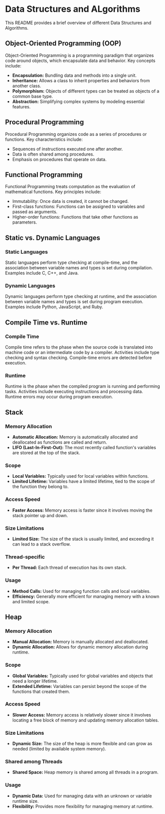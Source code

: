 # Data Structures and ALgorithms

This README provides a brief overview of different Data Structures and Algorithms.

## Object-Oriented Programming (OOP)

Object-Oriented Programming is a programming paradigm that organizes code around objects, which encapsulate data and behavior. Key concepts include:
- **Encapsulation:** Bundling data and methods into a single unit.
- **Inheritance:** Allows a class to inherit properties and behaviors from another class.
- **Polymorphism:** Objects of different types can be treated as objects of a common base type.
- **Abstraction:** Simplifying complex systems by modeling essential features.

## Procedural Programming

Procedural Programming organizes code as a series of procedures or functions. Key characteristics include:
- Sequences of instructions executed one after another.
- Data is often shared among procedures.
- Emphasis on procedures that operate on data.

## Functional Programming

Functional Programming treats computation as the evaluation of mathematical functions. Key principles include:
- Immutability: Once data is created, it cannot be changed.
- First-class functions: Functions can be assigned to variables and passed as arguments.
- Higher-order functions: Functions that take other functions as parameters.

## Static vs. Dynamic Languages

### Static Languages

Static languages perform type checking at compile-time, and the association between variable names and types is set during compilation. Examples include C, C++, and Java.

### Dynamic Languages

Dynamic languages perform type checking at runtime, and the association between variable names and types is set during program execution. Examples include Python, JavaScript, and Ruby.

## Compile Time vs. Runtime

### Compile Time

Compile time refers to the phase when the source code is translated into machine code or an intermediate code by a compiler. Activities include type checking and syntax checking. Compile-time errors are detected before execution.

### Runtime

Runtime is the phase when the compiled program is running and performing tasks. Activities include executing instructions and processing data. Runtime errors may occur during program execution.


## Stack

### Memory Allocation

- **Automatic Allocation:** Memory is automatically allocated and deallocated as functions are called and return.
- **LIFO (Last-In-First-Out):** The most recently called function's variables are stored at the top of the stack.

### Scope

- **Local Variables:** Typically used for local variables within functions.
- **Limited Lifetime:** Variables have a limited lifetime, tied to the scope of the function they belong to.

### Access Speed

- **Faster Access:** Memory access is faster since it involves moving the stack pointer up and down.

### Size Limitations

- **Limited Size:** The size of the stack is usually limited, and exceeding it can lead to a stack overflow.

### Thread-specific

- **Per Thread:** Each thread of execution has its own stack.

### Usage

- **Method Calls:** Used for managing function calls and local variables.
- **Efficiency:** Generally more efficient for managing memory with a known and limited scope.

## Heap

### Memory Allocation

- **Manual Allocation:** Memory is manually allocated and deallocated.
- **Dynamic Allocation:** Allows for dynamic memory allocation during runtime.

### Scope

- **Global Variables:** Typically used for global variables and objects that need a longer lifetime.
- **Extended Lifetime:** Variables can persist beyond the scope of the functions that created them.

### Access Speed

- **Slower Access:** Memory access is relatively slower since it involves locating a free block of memory and updating memory allocation tables.

### Size Limitations

- **Dynamic Size:** The size of the heap is more flexible and can grow as needed (limited by available system memory).

### Shared among Threads

- **Shared Space:** Heap memory is shared among all threads in a program.

### Usage

- **Dynamic Data:** Used for managing data with an unknown or variable runtime size.
- **Flexibility:** Provides more flexibility for managing memory at runtime.


